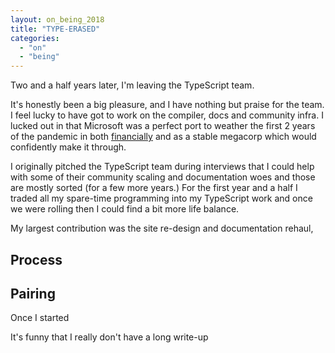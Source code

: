 ```yaml
---
layout: on_being_2018
title: "TYPE-ERASED"
categories:
  - "on"
  - "being"
---
```


Two and a half years later, I'm leaving the TypeScript team.

It's honestly been a big pleasure, and I have nothing but praise for the team. I feel lucky to have got to work on the
compiler, docs and community infra. I lucked out in that Microsoft was a perfect port to weather the first 2 years of
the pandemic in both [financially](https://www.netcials.com/stock-5-years-nasdaq/MSFT-Microsoft-Corporation/) and as a
stable megacorp which would confidently make it through.

I originally pitched the TypeScript team during interviews that I could help with some of their community scaling and
documentation woes and those are mostly sorted (for a few more years.) For the first year and a half I traded all my
spare-time programming into my TypeScript work and once we were rolling then I could find a bit more life balance.

My largest contribution was the site re-design and documentation rehaul,

## Process

## Pairing

Once I started

It's funny that I really don't have a long write-up
